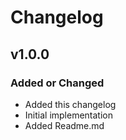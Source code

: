 # Changelog

## v1.0.0

### Added or Changed
- Added this changelog
- Initial implementation
- Added Readme.md